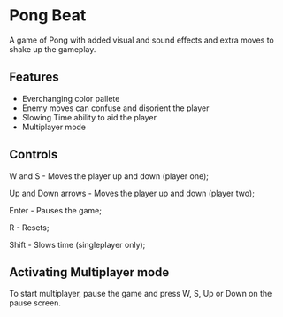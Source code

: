 # Pong Beat

A game of Pong with added visual and sound effects and extra moves to shake up the gameplay.





## Features

- Everchanging color pallete
- Enemy moves can confuse and disorient the player
- Slowing Time ability to aid the player
- Multiplayer mode

## Controls

W and S - Moves the player up and down (player one);

Up and Down arrows - Moves the player up and down (player two);

Enter - Pauses the game;

R - Resets;

Shift - Slows time (singleplayer only);


## Activating Multiplayer mode

To start multiplayer, pause the game and press W, S, Up or Down on the pause screen.
